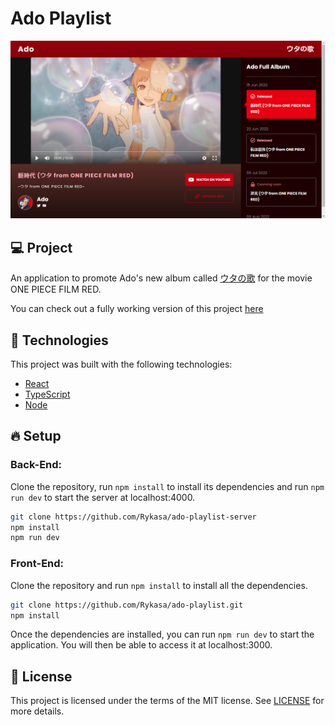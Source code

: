 # Ado Playlist
<img src="src/assets/snapshot.png" alt="project-snapshot" />

## 💻 Project
An application to promote Ado's new album called [ウタの歌](https://www.youtube.com/playlist?list=PLaxauk3chSWhFY96tRGKJlWpTWwCb_b2M) for the movie ONE PIECE FILM RED.

You can check out a fully working version of this project [here](https://ado-playlist.vercel.app)

## 🧪 Technologies
This project was built with the following technologies:
- [React](https://reactjs.org)
- [TypeScript](https://www.typescriptlang.org/)
- [Node](https://nodejs.org/en/)

## 🔥 Setup

### Back-End:
Clone the repository, run `npm install` to install its dependencies and run `npm run dev` to start the server at localhost:4000.

```bash
git clone https://github.com/Rykasa/ado-playlist-server
npm install
npm run dev
```
### Front-End:
Clone the repository and run `npm install` to install all the dependencies.

```bash
git clone https://github.com/Rykasa/ado-playlist.git
npm install
```
Once the dependencies are installed, you can run `npm run dev` to start the application. You will then be able to access it at localhost:3000.

## 📝 License
This project is licensed under the terms of the MIT license. See [LICENSE](LICENSE) for more details.
